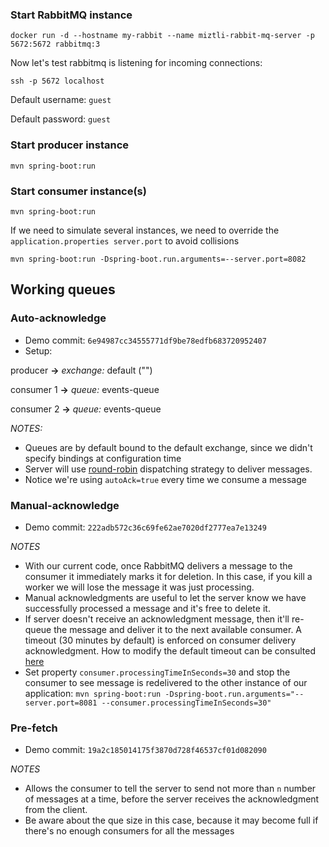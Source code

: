 

### Start RabbitMQ instance

```shell
docker run -d --hostname my-rabbit --name miztli-rabbit-mq-server -p 5672:5672 rabbitmq:3
```

Now let's test rabbitmq is listening for incoming connections:
```shell
ssh -p 5672 localhost
```

Default username: `guest`

Default password: `guest`

### Start producer instance

```shell
mvn spring-boot:run
```

### Start consumer instance(s)

```shell
mvn spring-boot:run
```

If we need to simulate several instances, we need to override the `application.properties server.port` to avoid collisions

```shell
mvn spring-boot:run -Dspring-boot.run.arguments=--server.port=8082
```

## Working queues

### Auto-acknowledge
- Demo commit: `6e94987cc34555771df9be78edfb683720952407`
- Setup: 

producer **->** _exchange:_ default ("")

consumer 1 **->** _queue:_ events-queue

consumer 2 **->** _queue:_ events-queue

_NOTES:_ 
- Queues are by default bound to the default exchange, since we didn't specify bindings at configuration time
- Server will use [round-robin](https://www.rabbitmq.com/tutorials/tutorial-two-java.html) dispatching strategy to deliver messages.
- Notice we're using `autoAck=true` every time we consume a message

### Manual-acknowledge
- Demo commit: `222adb572c36c69fe62ae7020df2777ea7e13249`

_NOTES_
- With our current code, once RabbitMQ delivers a message to the consumer it immediately marks it for deletion. In this case, if you kill a worker we will lose the message it was just processing.
- Manual acknowledgments are useful to let the server know we have successfully processed a message and it's free to delete it.
- If server doesn't receive an acknowledgment message, then it'll re-queue the message and deliver it to the next available consumer. A timeout (30 minutes by default) is enforced on consumer delivery acknowledgment. How to modify the default timeout can be consulted [here](https://www.rabbitmq.com/consumers.html#acknowledgement-timeout)
- Set property `consumer.processingTimeInSeconds=30` and stop the consumer to see message is redelivered to the other instance of our application: `mvn spring-boot:run -Dspring-boot.run.arguments="--server.port=8081 --consumer.processingTimeInSeconds=30"`

### Pre-fetch
- Demo commit: `19a2c185014175f3870d728f46537cf01d082090`

_NOTES_
- Allows the consumer to tell the server to send not more than `n` number of messages at a time, before the server receives the acknowledgment from the client.
- Be aware about the que size in this case, because it may become full if there's no enough consumers for all the messages